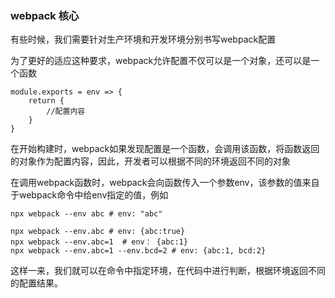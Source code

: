 ### webpack 核心

有些时候，我们需要针对生产环境和开发环境分别书写webpack配置

为了更好的适应这种要求，webpack允许配置不仅可以是一个对象，还可以是一个函数

``` webpack
module.exports = env => {
    return {
        //配置内容
    }
}
```

在开始构建时，webpack如果发现配置是一个函数，会调用该函数，将函数返回的对象作为配置内容，因此，开发者可以根据不同的环境返回不同的对象

在调用webpack函数时，webpack会向函数传入一个参数env，该参数的值来自于webpack命令中给env指定的值，例如

``` webpack
npx webpack --env abc # env: "abc"

npx webpack --env.abc # env: {abc:true}
npx webpack --env.abc=1  # env： {abc:1}
npx webpack --env.abc=1 --env.bcd=2 # env: {abc:1, bcd:2}
```

这样一来，我们就可以在命令中指定环境，在代码中进行判断，根据环境返回不同的配置结果。
